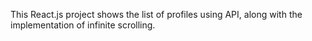 This React.js project shows the list of profiles using API, along with the implementation of infinite scrolling.
